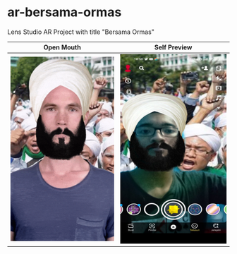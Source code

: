 # ar-bersama-ormas
Lens Studio AR Project with title "Bersama Ormas"

  Open Mouth                 |   Self Preview       
:-------------------------:|:-------------------------:
![](https://github.com/rizalord/ar-bersama-ormas/blob/master/Previews/open-mouth.gif)|![](https://github.com/rizalord/ar-bersama-ormas/blob/master/Previews/self-preview.jpg)
